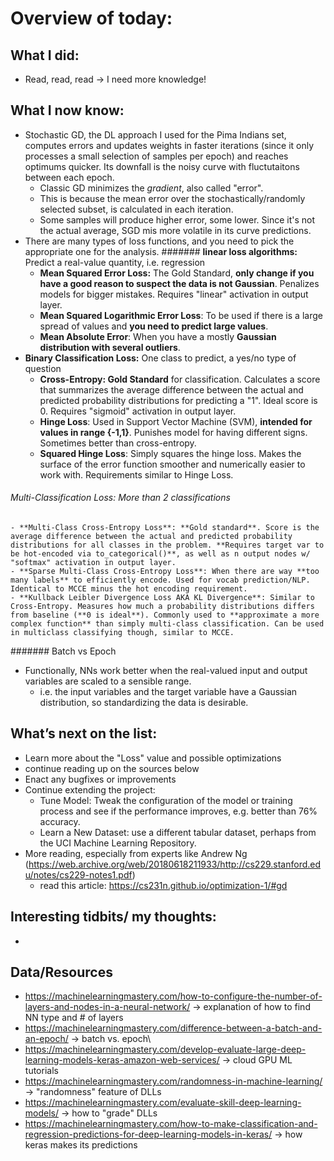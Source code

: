 # Overview of today: 
## What I did:  
- Read, read, read -> I need more knowledge!
## What I now know:
- Stochastic GD, the DL approach I used for the Pima Indians set, computes errors and updates weights in faster iterations (since it only processes a small selection of samples per epoch) and reaches optimums quicker. Its downfall is the noisy curve with fluctutaitons between each epoch.
    - Classic GD minimizes the _gradient_, also called "error". 
    - This is because the mean error over the stochastically/randomly selected subset, is calculated in each iteration. 
    - Some samples will produce higher error, some lower. Since it's not the actual average, SGD mis more volatile in its curve predictions.
- There are many types of loss functions, and you need to pick the appropriate one for the analysis.
####### **linear loss algorithms:** Predict a real-value quantity, i.e. regression
    - **Mean Squared Error Loss:** The Gold Standard, **only change if you have a good reason to suspect the data is not Gaussian**. Penalizes models for bigger mistakes. Requires "linear" activation in output layer.
    - **Mean Squared Logarithmic Error Loss**: To be used if there is a large spread of values and **you need to predict large values**.
    - **Mean Absolute Error**: When you have a mostly **Gaussian distribution with several outliers**.
- **Binary Classification Loss:** One class to predict, a yes/no type of question
    - **Cross-Entropy: Gold Standard** for classification. Calculates a score that summarizes the average difference between the actual and predicted probability distributions for predicting a "1". Ideal score is 0. Requires "sigmoid" activation in output layer.
    - **Hinge Loss**: Used in Support Vector Machine (SVM), **intended for values in range {-1,1}**. Punishes model for having different signs. Sometimes better than cross-entropy.
    - **Squared Hinge Loss**: Simply squares the hinge loss. Makes the surface of the error function smoother and numerically easier to work with. Requirements similar to Hinge Loss.
###### Multi-Classification Loss: More than 2 classifications
    - **Multi-Class Cross-Entropy Loss**: **Gold standard**. Score is the average difference between the actual and predicted probability distributions for all classes in the problem. **Requires target var to be hot-encoded via to_categorical()**, as well as n output nodes w/ "softmax" activation in output layer.
    - **Sparse Multi-Class Cross-Entropy Loss**: When there are way **too many labels** to efficiently encode. Used for vocab prediction/NLP. Identical to MCCE minus the hot encoding requirement. 
    - **Kullback Leibler Divergence Loss AKA KL Divergence**: Similar to Cross-Entropy. Measures how much a probability distributions differs from baseline (**0 is ideal**). Commonly used to **approximate a more complex function** than simply multi-class classification. Can be used in multiclass classifying though, similar to MCCE.
####### Batch vs Epoch
- Functionally, NNs work better when the real-valued input and output variables are scaled to a sensible range. 
    - i.e. the input variables and the target variable have a Gaussian distribution, so standardizing the data is desirable.
## What’s next on the list:
- Learn more about the "Loss" value and possible optimizations
- continue reading up on the sources below
- Enact any bugfixes or improvements
- Continue extending the project:
    - Tune Model: Tweak the configuration of the model or training process and see if the performance improves, e.g. better than 76% accuracy.
    - Learn a New Dataset: use a different tabular dataset, perhaps from the UCI Machine Learning Repository.
- More reading, especially from experts like Andrew Ng (https://web.archive.org/web/20180618211933/http://cs229.stanford.edu/notes/cs229-notes1.pdf)
    - read this article: https://cs231n.github.io/optimization-1/#gd
## Interesting tidbits/ my thoughts:
- 
## Data/Resources
- https://machinelearningmastery.com/how-to-configure-the-number-of-layers-and-nodes-in-a-neural-network/ -> explanation of how to find NN type and # of layers
- https://machinelearningmastery.com/difference-between-a-batch-and-an-epoch/ -> batch vs. epoch\
- https://machinelearningmastery.com/develop-evaluate-large-deep-learning-models-keras-amazon-web-services/ -> cloud GPU ML tutorials 
- https://machinelearningmastery.com/randomness-in-machine-learning/ -> "randomness" feature of DLLs
- https://machinelearningmastery.com/evaluate-skill-deep-learning-models/ -> how to "grade" DLLs
- https://machinelearningmastery.com/how-to-make-classification-and-regression-predictions-for-deep-learning-models-in-keras/ -> how keras makes its predictions
